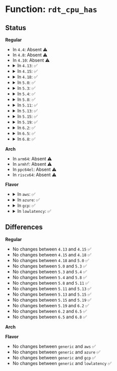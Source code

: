 # Function: <code>rdt_cpu_has</code>

## Status
<b>Regular</b>
<ul>
<li>
In <code>4.4</code>: Absent ⚠️
</li>
<li>
In <code>4.8</code>: Absent ⚠️
</li>
<li>
In <code>4.10</code>: Absent ⚠️
</li>
<li>
<details>
<summary>In <code>4.13</code>: ✅</summary>

```c
bool rdt_cpu_has(int flag);
```

**Collision:** Unique Static

**Inline:** No

**Transformation:** False

**Instances:**

```
In arch/x86/kernel/cpu/intel_rdt.c (ffffffff820ae6f2)
Location: arch/x86/kernel/cpu/intel_rdt.c:699
Inline: False
```
**Symbols:**

```
ffffffff820ae6f2-ffffffff820ae73b: rdt_cpu_has (STB_LOCAL)
```
</details>
</li>
<li>
<details>
<summary>In <code>4.15</code>: ✅</summary>

```c
bool rdt_cpu_has(int flag);
```

**Collision:** Unique Static

**Inline:** No

**Transformation:** False

**Instances:**

```
In arch/x86/kernel/cpu/intel_rdt.c (ffffffff826b4f4a)
Location: arch/x86/kernel/cpu/intel_rdt.c:702
Inline: False
```
**Symbols:**

```
ffffffff826b4f4a-ffffffff826b4f96: rdt_cpu_has (STB_LOCAL)
```
</details>
</li>
<li>
<details>
<summary>In <code>4.18</code>: ✅</summary>

```c
bool rdt_cpu_has(int flag);
```

**Collision:** Unique Static

**Inline:** No

**Transformation:** False

**Instances:**

```
In arch/x86/kernel/cpu/intel_rdt.c (ffffffff826debf6)
Location: arch/x86/kernel/cpu/intel_rdt.c:772
Inline: False
Direct callers:
  - arch/x86/kernel/cpu/intel_rdt.c:intel_rdt_late_init
  - arch/x86/kernel/cpu/intel_rdt.c:intel_rdt_late_init
  - arch/x86/kernel/cpu/intel_rdt.c:intel_rdt_late_init
  - arch/x86/kernel/cpu/intel_rdt.c:intel_rdt_late_init
  - arch/x86/kernel/cpu/intel_rdt.c:intel_rdt_late_init
  - arch/x86/kernel/cpu/intel_rdt.c:intel_rdt_late_init
  - arch/x86/kernel/cpu/intel_rdt.c:intel_rdt_late_init
  - arch/x86/kernel/cpu/intel_rdt.c:intel_rdt_late_init
```
**Symbols:**

```
ffffffff826debf6-ffffffff826dec3a: rdt_cpu_has (STB_LOCAL)
```
</details>
</li>
<li>
<details>
<summary>In <code>5.0</code>: ✅</summary>

```c
bool rdt_cpu_has(int flag);
```

**Collision:** Unique Static

**Inline:** No

**Transformation:** False

**Instances:**

```
In arch/x86/kernel/cpu/resctrl/core.c (ffffffff82897c6f)
Location: arch/x86/kernel/cpu/resctrl/core.c:810
Inline: False
Direct callers:
  - arch/x86/kernel/cpu/resctrl/core.c:resctrl_late_init
  - arch/x86/kernel/cpu/resctrl/core.c:resctrl_late_init
  - arch/x86/kernel/cpu/resctrl/core.c:resctrl_late_init
  - arch/x86/kernel/cpu/resctrl/core.c:resctrl_late_init
  - arch/x86/kernel/cpu/resctrl/core.c:resctrl_late_init
  - arch/x86/kernel/cpu/resctrl/core.c:resctrl_late_init
  - arch/x86/kernel/cpu/resctrl/core.c:resctrl_late_init
  - arch/x86/kernel/cpu/resctrl/core.c:resctrl_late_init
```
**Symbols:**

```
ffffffff82897c6f-ffffffff82897cb4: rdt_cpu_has (STB_LOCAL)
```
</details>
</li>
<li>
<details>
<summary>In <code>5.3</code>: ✅</summary>

```c
bool rdt_cpu_has(int flag);
```

**Collision:** Unique Static

**Inline:** No

**Transformation:** False

**Instances:**

```
In arch/x86/kernel/cpu/resctrl/core.c (ffffffff828af7c6)
Location: arch/x86/kernel/cpu/resctrl/core.c:802
Inline: False
Direct callers:
  - arch/x86/kernel/cpu/resctrl/core.c:resctrl_late_init
  - arch/x86/kernel/cpu/resctrl/core.c:resctrl_late_init
  - arch/x86/kernel/cpu/resctrl/core.c:resctrl_late_init
  - arch/x86/kernel/cpu/resctrl/core.c:resctrl_late_init
  - arch/x86/kernel/cpu/resctrl/core.c:resctrl_late_init
  - arch/x86/kernel/cpu/resctrl/core.c:resctrl_late_init
  - arch/x86/kernel/cpu/resctrl/core.c:resctrl_late_init
  - arch/x86/kernel/cpu/resctrl/core.c:resctrl_late_init
```
**Symbols:**

```
ffffffff828af7c6-ffffffff828af811: rdt_cpu_has (STB_LOCAL)
```
</details>
</li>
<li>
<details>
<summary>In <code>5.4</code>: ✅</summary>

```c
bool rdt_cpu_has(int flag);
```

**Collision:** Unique Static

**Inline:** No

**Transformation:** False

**Instances:**

```
In arch/x86/kernel/cpu/resctrl/core.c (ffffffff828b2aff)
Location: arch/x86/kernel/cpu/resctrl/core.c:802
Inline: False
Direct callers:
  - arch/x86/kernel/cpu/resctrl/core.c:resctrl_late_init
  - arch/x86/kernel/cpu/resctrl/core.c:resctrl_late_init
  - arch/x86/kernel/cpu/resctrl/core.c:resctrl_late_init
  - arch/x86/kernel/cpu/resctrl/core.c:resctrl_late_init
  - arch/x86/kernel/cpu/resctrl/core.c:resctrl_late_init
  - arch/x86/kernel/cpu/resctrl/core.c:resctrl_late_init
  - arch/x86/kernel/cpu/resctrl/core.c:resctrl_late_init
  - arch/x86/kernel/cpu/resctrl/core.c:resctrl_late_init
```
**Symbols:**

```
ffffffff828b2aff-ffffffff828b2b4a: rdt_cpu_has (STB_LOCAL)
```
</details>
</li>
<li>
<details>
<summary>In <code>5.8</code>: ✅</summary>

```c
bool rdt_cpu_has(int flag);
```

**Collision:** Unique Static

**Inline:** No

**Transformation:** False

**Instances:**

```
In arch/x86/kernel/cpu/resctrl/core.c (ffffffff82cd7bc2)
Location: arch/x86/kernel/cpu/resctrl/core.c:804
Inline: False
Direct callers:
  - arch/x86/kernel/cpu/resctrl/core.c:resctrl_late_init
  - arch/x86/kernel/cpu/resctrl/core.c:resctrl_late_init
  - arch/x86/kernel/cpu/resctrl/core.c:resctrl_late_init
  - arch/x86/kernel/cpu/resctrl/core.c:get_rdt_alloc_resources
  - arch/x86/kernel/cpu/resctrl/core.c:get_rdt_alloc_resources
  - arch/x86/kernel/cpu/resctrl/core.c:get_rdt_alloc_resources
  - arch/x86/kernel/cpu/resctrl/core.c:get_rdt_alloc_resources
  - arch/x86/kernel/cpu/resctrl/core.c:get_rdt_alloc_resources
```
**Symbols:**

```
ffffffff82cd7bc2-ffffffff82cd7c0d: rdt_cpu_has (STB_LOCAL)
```
</details>
</li>
<li>
<details>
<summary>In <code>5.11</code>: ✅</summary>

```c
bool rdt_cpu_has(int flag);
```

**Collision:** Unique Static

**Inline:** No

**Transformation:** False

**Instances:**

```
In arch/x86/kernel/cpu/resctrl/core.c (ffffffff82fc3b95)
Location: arch/x86/kernel/cpu/resctrl/core.c:808
Inline: False
Direct callers:
  - arch/x86/kernel/cpu/resctrl/core.c:resctrl_late_init
  - arch/x86/kernel/cpu/resctrl/core.c:resctrl_late_init
  - arch/x86/kernel/cpu/resctrl/core.c:resctrl_late_init
  - arch/x86/kernel/cpu/resctrl/core.c:get_rdt_alloc_resources
  - arch/x86/kernel/cpu/resctrl/core.c:get_rdt_alloc_resources
  - arch/x86/kernel/cpu/resctrl/core.c:get_rdt_alloc_resources
  - arch/x86/kernel/cpu/resctrl/core.c:get_rdt_alloc_resources
  - arch/x86/kernel/cpu/resctrl/core.c:get_rdt_alloc_resources
```
**Symbols:**

```
ffffffff82fc3b95-ffffffff82fc3be0: rdt_cpu_has (STB_LOCAL)
```
</details>
</li>
<li>
<details>
<summary>In <code>5.13</code>: ✅</summary>

```c
bool rdt_cpu_has(int flag);
```

**Collision:** Unique Static

**Inline:** No

**Transformation:** False

**Instances:**

```
In arch/x86/kernel/cpu/resctrl/core.c (ffffffff831ce1d9)
Location: arch/x86/kernel/cpu/resctrl/core.c:808
Inline: False
Direct callers:
  - arch/x86/kernel/cpu/resctrl/core.c:resctrl_late_init
  - arch/x86/kernel/cpu/resctrl/core.c:resctrl_late_init
  - arch/x86/kernel/cpu/resctrl/core.c:resctrl_late_init
  - arch/x86/kernel/cpu/resctrl/core.c:get_rdt_alloc_resources
  - arch/x86/kernel/cpu/resctrl/core.c:get_rdt_alloc_resources
  - arch/x86/kernel/cpu/resctrl/core.c:get_rdt_alloc_resources
  - arch/x86/kernel/cpu/resctrl/core.c:get_rdt_alloc_resources
  - arch/x86/kernel/cpu/resctrl/core.c:get_rdt_alloc_resources
```
**Symbols:**

```
ffffffff831ce1d9-ffffffff831ce21c: rdt_cpu_has (STB_LOCAL)
```
</details>
</li>
<li>
<details>
<summary>In <code>5.15</code>: ✅</summary>

```c
bool rdt_cpu_has(int flag);
```

**Collision:** Unique Static

**Inline:** No

**Transformation:** False

**Instances:**

```
In arch/x86/kernel/cpu/resctrl/core.c (ffffffff832b043b)
Location: arch/x86/kernel/cpu/resctrl/core.c:749
Inline: False
Direct callers:
  - arch/x86/kernel/cpu/resctrl/core.c:resctrl_late_init
  - arch/x86/kernel/cpu/resctrl/core.c:resctrl_late_init
  - arch/x86/kernel/cpu/resctrl/core.c:resctrl_late_init
  - arch/x86/kernel/cpu/resctrl/core.c:get_rdt_alloc_resources
  - arch/x86/kernel/cpu/resctrl/core.c:get_rdt_alloc_resources
  - arch/x86/kernel/cpu/resctrl/core.c:get_rdt_alloc_resources
  - arch/x86/kernel/cpu/resctrl/core.c:get_rdt_alloc_resources
  - arch/x86/kernel/cpu/resctrl/core.c:get_rdt_alloc_resources
```
**Symbols:**

```
ffffffff832b043b-ffffffff832b04c0: rdt_cpu_has (STB_LOCAL)
```
</details>
</li>
<li>
<details>
<summary>In <code>5.19</code>: ✅</summary>

```c
bool rdt_cpu_has(int flag);
```

**Collision:** Unique Static

**Inline:** No

**Transformation:** False

**Instances:**

```
In arch/x86/kernel/cpu/resctrl/core.c (ffffffff8346152a)
Location: arch/x86/kernel/cpu/resctrl/core.c:749
Inline: False
Direct callers:
  - arch/x86/kernel/cpu/resctrl/core.c:resctrl_late_init
  - arch/x86/kernel/cpu/resctrl/core.c:resctrl_late_init
  - arch/x86/kernel/cpu/resctrl/core.c:resctrl_late_init
  - arch/x86/kernel/cpu/resctrl/core.c:get_rdt_alloc_resources
  - arch/x86/kernel/cpu/resctrl/core.c:get_rdt_alloc_resources
  - arch/x86/kernel/cpu/resctrl/core.c:get_rdt_alloc_resources
  - arch/x86/kernel/cpu/resctrl/core.c:get_rdt_alloc_resources
  - arch/x86/kernel/cpu/resctrl/core.c:get_rdt_alloc_resources
```
**Symbols:**

```
ffffffff8346152a-ffffffff834615b7: rdt_cpu_has (STB_LOCAL)
```
</details>
</li>
<li>
<details>
<summary>In <code>6.2</code>: ✅</summary>

```c
bool rdt_cpu_has(int flag);
```

**Collision:** Unique Static

**Inline:** No

**Transformation:** False

**Instances:**

```
In arch/x86/kernel/cpu/resctrl/core.c (ffffffff83e835b0)
Location: arch/x86/kernel/cpu/resctrl/core.c:702
Inline: False
Direct callers:
  - arch/x86/kernel/cpu/resctrl/core.c:get_rdt_resources
  - arch/x86/kernel/cpu/resctrl/core.c:get_rdt_resources
  - arch/x86/kernel/cpu/resctrl/core.c:get_rdt_resources
  - arch/x86/kernel/cpu/resctrl/core.c:get_rdt_resources
  - arch/x86/kernel/cpu/resctrl/core.c:get_rdt_resources
  - arch/x86/kernel/cpu/resctrl/core.c:get_rdt_resources
  - arch/x86/kernel/cpu/resctrl/core.c:get_rdt_resources
  - arch/x86/kernel/cpu/resctrl/core.c:get_rdt_resources
```
**Symbols:**

```
ffffffff83e835b0-ffffffff83e83668: rdt_cpu_has (STB_LOCAL)
```
</details>
</li>
<li>
<details>
<summary>In <code>6.5</code>: ✅</summary>

```c
bool rdt_cpu_has(int flag);
```

**Collision:** Unique Global

**Inline:** No

**Transformation:** False

**Instances:**

```
In arch/x86/kernel/cpu/resctrl/core.c (ffffffff836a68e0)
Location: arch/x86/kernel/cpu/resctrl/core.c:731
Inline: False
Direct callers:
  - arch/x86/kernel/cpu/resctrl/core.c:resctrl_late_init
  - arch/x86/kernel/cpu/resctrl/core.c:resctrl_late_init
  - arch/x86/kernel/cpu/resctrl/core.c:resctrl_late_init
  - arch/x86/kernel/cpu/resctrl/core.c:get_rdt_alloc_resources
  - arch/x86/kernel/cpu/resctrl/core.c:get_rdt_alloc_resources
  - arch/x86/kernel/cpu/resctrl/core.c:get_rdt_alloc_resources
  - arch/x86/kernel/cpu/resctrl/core.c:get_rdt_alloc_resources
  - arch/x86/kernel/cpu/resctrl/core.c:get_rdt_alloc_resources
  - arch/x86/kernel/cpu/resctrl/core.c:get_rdt_alloc_resources
  - arch/x86/kernel/cpu/resctrl/monitor.c:rdt_get_mon_l3_config
  - arch/x86/kernel/cpu/resctrl/monitor.c:rdt_get_mon_l3_config
  - arch/x86/kernel/cpu/resctrl/monitor.c:rdt_get_mon_l3_config
```
**Symbols:**

```
ffffffff836a68e0-ffffffff836a6998: rdt_cpu_has (STB_GLOBAL)
```
</details>
</li>
<li>
<details>
<summary>In <code>6.8</code>: ✅</summary>

```c
bool rdt_cpu_has(int flag);
```

**Collision:** Unique Global

**Inline:** No

**Transformation:** False

**Instances:**

```
In arch/x86/kernel/cpu/resctrl/core.c (ffffffff838d6ed0)
Location: arch/x86/kernel/cpu/resctrl/core.c:735
Inline: False
Direct callers:
  - arch/x86/kernel/cpu/resctrl/core.c:resctrl_late_init
  - arch/x86/kernel/cpu/resctrl/core.c:resctrl_late_init
  - arch/x86/kernel/cpu/resctrl/core.c:resctrl_late_init
  - arch/x86/kernel/cpu/resctrl/core.c:get_rdt_alloc_resources
  - arch/x86/kernel/cpu/resctrl/core.c:get_rdt_alloc_resources
  - arch/x86/kernel/cpu/resctrl/core.c:get_rdt_alloc_resources
  - arch/x86/kernel/cpu/resctrl/core.c:get_rdt_alloc_resources
  - arch/x86/kernel/cpu/resctrl/core.c:get_rdt_alloc_resources
  - arch/x86/kernel/cpu/resctrl/core.c:get_rdt_alloc_resources
  - arch/x86/kernel/cpu/resctrl/monitor.c:rdt_get_mon_l3_config
  - arch/x86/kernel/cpu/resctrl/monitor.c:rdt_get_mon_l3_config
  - arch/x86/kernel/cpu/resctrl/monitor.c:rdt_get_mon_l3_config
```
**Symbols:**

```
ffffffff838d6ed0-ffffffff838d6f88: rdt_cpu_has (STB_GLOBAL)
```
</details>
</li>
</ul>
<b>Arch</b>
<ul>
<li>
In <code>arm64</code>: Absent ⚠️
</li>
<li>
In <code>armhf</code>: Absent ⚠️
</li>
<li>
In <code>ppc64el</code>: Absent ⚠️
</li>
<li>
In <code>riscv64</code>: Absent ⚠️
</li>
</ul>
<b>Flavor</b>
<ul>
<li>
<details>
<summary>In <code>aws</code>: ✅</summary>

```c
bool rdt_cpu_has(int flag);
```

**Collision:** Unique Static

**Inline:** No

**Transformation:** False

**Instances:**

```
In arch/x86/kernel/cpu/resctrl/core.c (ffffffff828a0b1e)
Location: arch/x86/kernel/cpu/resctrl/core.c:802
Inline: False
Direct callers:
  - arch/x86/kernel/cpu/resctrl/core.c:resctrl_late_init
  - arch/x86/kernel/cpu/resctrl/core.c:resctrl_late_init
  - arch/x86/kernel/cpu/resctrl/core.c:resctrl_late_init
  - arch/x86/kernel/cpu/resctrl/core.c:resctrl_late_init
  - arch/x86/kernel/cpu/resctrl/core.c:resctrl_late_init
  - arch/x86/kernel/cpu/resctrl/core.c:resctrl_late_init
  - arch/x86/kernel/cpu/resctrl/core.c:resctrl_late_init
  - arch/x86/kernel/cpu/resctrl/core.c:resctrl_late_init
```
**Symbols:**

```
ffffffff828a0b1e-ffffffff828a0b69: rdt_cpu_has (STB_LOCAL)
```
</details>
</li>
<li>
<details>
<summary>In <code>azure</code>: ✅</summary>

```c
bool rdt_cpu_has(int flag);
```

**Collision:** Unique Static

**Inline:** No

**Transformation:** False

**Instances:**

```
In arch/x86/kernel/cpu/resctrl/core.c (ffffffff82898c92)
Location: arch/x86/kernel/cpu/resctrl/core.c:802
Inline: False
Direct callers:
  - arch/x86/kernel/cpu/resctrl/core.c:resctrl_late_init
  - arch/x86/kernel/cpu/resctrl/core.c:resctrl_late_init
  - arch/x86/kernel/cpu/resctrl/core.c:resctrl_late_init
  - arch/x86/kernel/cpu/resctrl/core.c:resctrl_late_init
  - arch/x86/kernel/cpu/resctrl/core.c:resctrl_late_init
  - arch/x86/kernel/cpu/resctrl/core.c:resctrl_late_init
  - arch/x86/kernel/cpu/resctrl/core.c:resctrl_late_init
  - arch/x86/kernel/cpu/resctrl/core.c:resctrl_late_init
```
**Symbols:**

```
ffffffff82898c92-ffffffff82898cdd: rdt_cpu_has (STB_LOCAL)
```
</details>
</li>
<li>
<details>
<summary>In <code>gcp</code>: ✅</summary>

```c
bool rdt_cpu_has(int flag);
```

**Collision:** Unique Static

**Inline:** No

**Transformation:** False

**Instances:**

```
In arch/x86/kernel/cpu/resctrl/core.c (ffffffff828b3ae1)
Location: arch/x86/kernel/cpu/resctrl/core.c:802
Inline: False
Direct callers:
  - arch/x86/kernel/cpu/resctrl/core.c:resctrl_late_init
  - arch/x86/kernel/cpu/resctrl/core.c:resctrl_late_init
  - arch/x86/kernel/cpu/resctrl/core.c:resctrl_late_init
  - arch/x86/kernel/cpu/resctrl/core.c:resctrl_late_init
  - arch/x86/kernel/cpu/resctrl/core.c:resctrl_late_init
  - arch/x86/kernel/cpu/resctrl/core.c:resctrl_late_init
  - arch/x86/kernel/cpu/resctrl/core.c:resctrl_late_init
  - arch/x86/kernel/cpu/resctrl/core.c:resctrl_late_init
```
**Symbols:**

```
ffffffff828b3ae1-ffffffff828b3b2c: rdt_cpu_has (STB_LOCAL)
```
</details>
</li>
<li>
<details>
<summary>In <code>lowlatency</code>: ✅</summary>

```c
bool rdt_cpu_has(int flag);
```

**Collision:** Unique Static

**Inline:** No

**Transformation:** False

**Instances:**

```
In arch/x86/kernel/cpu/resctrl/core.c (ffffffff828b3b0f)
Location: arch/x86/kernel/cpu/resctrl/core.c:802
Inline: False
Direct callers:
  - arch/x86/kernel/cpu/resctrl/core.c:resctrl_late_init
  - arch/x86/kernel/cpu/resctrl/core.c:resctrl_late_init
  - arch/x86/kernel/cpu/resctrl/core.c:resctrl_late_init
  - arch/x86/kernel/cpu/resctrl/core.c:resctrl_late_init
  - arch/x86/kernel/cpu/resctrl/core.c:resctrl_late_init
  - arch/x86/kernel/cpu/resctrl/core.c:resctrl_late_init
  - arch/x86/kernel/cpu/resctrl/core.c:resctrl_late_init
  - arch/x86/kernel/cpu/resctrl/core.c:resctrl_late_init
```
**Symbols:**

```
ffffffff828b3b0f-ffffffff828b3b5a: rdt_cpu_has (STB_LOCAL)
```
</details>
</li>
</ul>

## Differences
<b>Regular</b>
<ul>
<li>
No changes between <code>4.13</code> and <code>4.15</code> ✅
</li>
<li>
No changes between <code>4.15</code> and <code>4.18</code> ✅
</li>
<li>
No changes between <code>4.18</code> and <code>5.0</code> ✅
</li>
<li>
No changes between <code>5.0</code> and <code>5.3</code> ✅
</li>
<li>
No changes between <code>5.3</code> and <code>5.4</code> ✅
</li>
<li>
No changes between <code>5.4</code> and <code>5.8</code> ✅
</li>
<li>
No changes between <code>5.8</code> and <code>5.11</code> ✅
</li>
<li>
No changes between <code>5.11</code> and <code>5.13</code> ✅
</li>
<li>
No changes between <code>5.13</code> and <code>5.15</code> ✅
</li>
<li>
No changes between <code>5.15</code> and <code>5.19</code> ✅
</li>
<li>
No changes between <code>5.19</code> and <code>6.2</code> ✅
</li>
<li>
No changes between <code>6.2</code> and <code>6.5</code> ✅
</li>
<li>
No changes between <code>6.5</code> and <code>6.8</code> ✅
</li>
</ul>
<b>Arch</b>
<ul>
</ul>
<b>Flavor</b>
<ul>
<li>
No changes between <code>generic</code> and <code>aws</code> ✅
</li>
<li>
No changes between <code>generic</code> and <code>azure</code> ✅
</li>
<li>
No changes between <code>generic</code> and <code>gcp</code> ✅
</li>
<li>
No changes between <code>generic</code> and <code>lowlatency</code> ✅
</li>
</ul>
